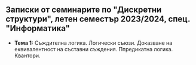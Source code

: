 ## Записки от семинарите по "Дискретни структури", летен семестър 2023/2024, спец. "Информатика" ##

- **Тема 1:** Съждителна логика. Логически съюзи. Доказване на еквивалентност на съставни съждения. Ппредикатна логика. Квантори.  
